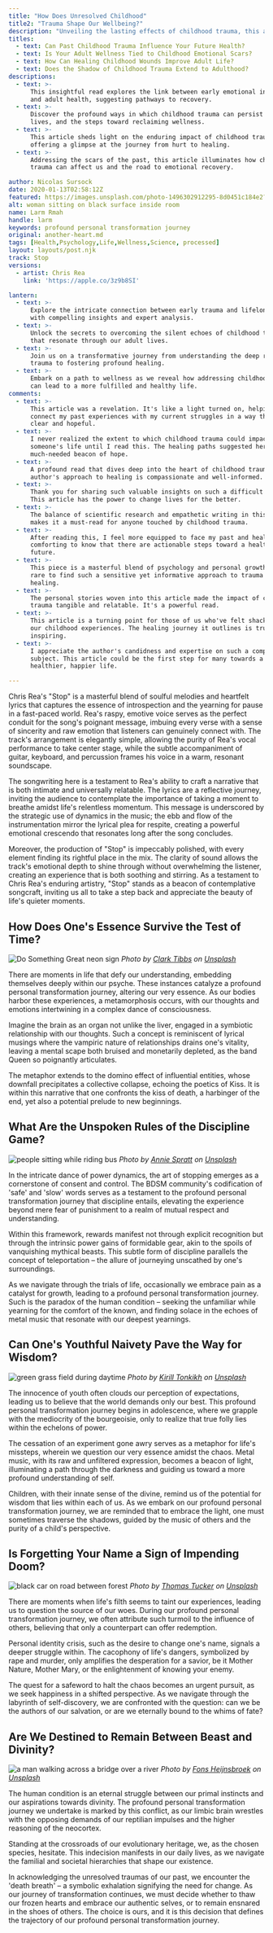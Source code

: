 ```yaml
---
title: "How Does Unresolved Childhood"
title2: "Trauma Shape Our Wellbeing?"
description: "Unveiling the lasting effects of childhood trauma, this article delves into how past pain can sculpt our present health and emotional landscape, hinting at transformative healing paths."
titles:
  - text: Can Past Childhood Trauma Influence Your Future Health?
  - text: Is Your Adult Wellness Tied to Childhood Emotional Scars?
  - text: How Can Healing Childhood Wounds Improve Adult Life?
  - text: Does the Shadow of Childhood Trauma Extend to Adulthood?
descriptions:
  - text: >-
      This insightful read explores the link between early emotional injuries
      and adult health, suggesting pathways to recovery.
  - text: >-
      Discover the profound ways in which childhood trauma can persist in our
      lives, and the steps toward reclaiming wellness.
  - text: >-
      This article sheds light on the enduring impact of childhood trauma,
      offering a glimpse at the journey from hurt to healing.
  - text: >-
      Addressing the scars of the past, this article illuminates how childhood
      trauma can affect us and the road to emotional recovery.

author: Nicolas Sursock
date: 2020-01-13T02:58:12Z
featured: https://images.unsplash.com/photo-1496302912295-8d0451c184e2?ixid=M3wzODQ3NjN8MHwxfHJhbmRvbXx8fHx8fHx8fDE3MDI4NDA5MTh8&ixlib=rb-4.0.3&auto=format&fit=crop&q=80
alt: woman sitting on black surface inside room
name: Larm Rmah
handle: larm
keywords: profound personal transformation journey
original: another-heart.md
tags: [Health,Psychology,Life,Wellness,Science, processed]
layout: layouts/post.njk
track: Stop
versions:
  - artist: Chris Rea
    link: 'https://apple.co/3z9b8SI'

lantern:
  - text: >-
      Explore the intricate connection between early trauma and lifelong health
      with compelling insights and expert analysis.
  - text: >-
      Unlock the secrets to overcoming the silent echoes of childhood trauma
      that resonate through our adult lives.
  - text: >-
      Join us on a transformative journey from understanding the deep roots of
      trauma to fostering profound healing.
  - text: >-
      Embark on a path to wellness as we reveal how addressing childhood trauma
      can lead to a more fulfilled and healthy life.
comments:
  - text: >-
      This article was a revelation. It's like a light turned on, helping me
      connect my past experiences with my current struggles in a way that's both
      clear and hopeful.
  - text: >-
      I never realized the extent to which childhood trauma could impact
      someone's life until I read this. The healing paths suggested here offer a
      much-needed beacon of hope.
  - text: >-
      A profound read that dives deep into the heart of childhood trauma. The
      author's approach to healing is compassionate and well-informed.
  - text: >-
      Thank you for sharing such valuable insights on such a difficult topic.
      This article has the power to change lives for the better.
  - text: >-
      The balance of scientific research and empathetic writing in this article
      makes it a must-read for anyone touched by childhood trauma.
  - text: >-
      After reading this, I feel more equipped to face my past and heal. It's
      comforting to know that there are actionable steps toward a healthier
      future.
  - text: >-
      This piece is a masterful blend of psychology and personal growth. It's
      rare to find such a sensitive yet informative approach to trauma and
      healing.
  - text: >-
      The personal stories woven into this article made the impact of childhood
      trauma tangible and relatable. It's a powerful read.
  - text: >-
      This article is a turning point for those of us who've felt shackled by
      our childhood experiences. The healing journey it outlines is truly
      inspiring.
  - text: >-
      I appreciate the author's candidness and expertise on such a complex
      subject. This article could be the first step for many towards a
      healthier, happier life.

---
```

Chris Rea's "Stop" is a masterful blend of soulful melodies and heartfelt lyrics that captures the essence of introspection and the yearning for pause in a fast-paced world. Rea's raspy, emotive voice serves as the perfect conduit for the song's poignant message, imbuing every verse with a sense of sincerity and raw emotion that listeners can genuinely connect with. The track's arrangement is elegantly simple, allowing the purity of Rea's vocal performance to take center stage, while the subtle accompaniment of guitar, keyboard, and percussion frames his voice in a warm, resonant soundscape.

The songwriting here is a testament to Rea's ability to craft a narrative that is both intimate and universally relatable. The lyrics are a reflective journey, inviting the audience to contemplate the importance of taking a moment to breathe amidst life's relentless momentum. This message is underscored by the strategic use of dynamics in the music; the ebb and flow of the instrumentation mirror the lyrical plea for respite, creating a powerful emotional crescendo that resonates long after the song concludes.

Moreover, the production of "Stop" is impeccably polished, with every element finding its rightful place in the mix. The clarity of sound allows the track's emotional depth to shine through without overwhelming the listener, creating an experience that is both soothing and stirring. As a testament to Chris Rea's enduring artistry, "Stop" stands as a beacon of contemplative songcraft, inviting us all to take a step back and appreciate the beauty of life's quieter moments.

## How Does One's Essence Survive the Test of Time?

![Do Something Great neon sign](https://images.unsplash.com/photo-1504805572947-34fad45aed93?ixid=M3wzODQ3NjN8MHwxfHJhbmRvbXx8fHx8fHx8fDE3MDI4NDA5MTh8&ixlib=rb-4.0.3&auto=format&fit=crop&q=80)
*Photo by [Clark Tibbs](https://unsplash.com/@clarktibbs?utm_source=crackingdacode&utm_medium=referral) on [Unsplash](https://unsplash.com/?utm_source=crackingdacode&utm_medium=referral)*
<!-- 
prompt: A photorealistic image of an individual experiencing a profound personal transformation, with elements representing change and growth.
keyword: profound personal transformation journey, metamorphosis of thoughts and emotions
-->

There are moments in life that defy our understanding, embedding themselves deeply within our psyche. These instances catalyze a profound personal transformation journey, altering our very essence. As our bodies harbor these experiences, a metamorphosis occurs, with our thoughts and emotions intertwining in a complex dance of consciousness.

Imagine the brain as an organ not unlike the liver, engaged in a symbiotic relationship with our thoughts. Such a concept is reminiscent of lyrical musings where the vampiric nature of relationships drains one's vitality, leaving a mental scape both bruised and monetarily depleted, as the band Queen so poignantly articulates.

The metaphor extends to the domino effect of influential entities, whose downfall precipitates a collective collapse, echoing the poetics of Kiss. It is within this narrative that one confronts the kiss of death, a harbinger of the end, yet also a potential prelude to new beginnings.

## What Are the Unspoken Rules of the Discipline Game?

![people sitting while riding bus](https://images.unsplash.com/photo-1555704318-0cff1b92c833?ixid=M3wzODQ3NjN8MHwxfHJhbmRvbXx8fHx8fHx8fDE3MDI4NDA5MTd8&ixlib=rb-4.0.3&auto=format&fit=crop&q=80)
*Photo by [Annie Spratt](https://unsplash.com/@anniespratt?utm_source=crackingdacode&utm_medium=referral) on [Unsplash](https://unsplash.com/?utm_source=crackingdacode&utm_medium=referral)*
<!-- 
prompt: A photorealistic image of a symbolic safe word and slow word within a controlled and consensual discipline scenario.
keyword: profound personal transformation journey, BDSM community consent and control
-->

In the intricate dance of power dynamics, the art of stopping emerges as a cornerstone of consent and control. The BDSM community's codification of 'safe' and 'slow' words serves as a testament to the profound personal transformation journey that discipline entails, elevating the experience beyond mere fear of punishment to a realm of mutual respect and understanding.

Within this framework, rewards manifest not through explicit recognition but through the intrinsic power gains of formidable gear, akin to the spoils of vanquishing mythical beasts. This subtle form of discipline parallels the concept of teleportation – the allure of journeying unscathed by one's surroundings.

As we navigate through the trials of life, occasionally we embrace pain as a catalyst for growth, leading to a profound personal transformation journey. Such is the paradox of the human condition – seeking the unfamiliar while yearning for the comfort of the known, and finding solace in the echoes of metal music that resonate with our deepest yearnings.

## Can One's Youthful Naivety Pave the Way for Wisdom?

![green grass field during daytime](https://images.unsplash.com/photo-1625495905058-e0338ee2729c?ixid=M3wzODQ3NjN8MHwxfHJhbmRvbXx8fHx8fHx8fDE3MDI4NDA5MTh8&ixlib=rb-4.0.3&auto=format&fit=crop&q=80)
*Photo by [Kirill Tonkikh](https://unsplash.com/@photophotostock?utm_source=crackingdacode&utm_medium=referral) on [Unsplash](https://unsplash.com/?utm_source=crackingdacode&utm_medium=referral)*
<!-- 
prompt: A photorealistic image of a child amidst shadows, symbolizing the transition from youthful naivety to wisdom.
keyword: profound personal transformation journey, innocence of youth
-->

The innocence of youth often clouds our perception of expectations, leading us to believe that the world demands only our best. This profound personal transformation journey begins in adolescence, where we grapple with the mediocrity of the bourgeoisie, only to realize that true folly lies within the echelons of power.

The cessation of an experiment gone awry serves as a metaphor for life's missteps, wherein we question our very essence amidst the chaos. Metal music, with its raw and unfiltered expression, becomes a beacon of light, illuminating a path through the darkness and guiding us toward a more profound understanding of self.

Children, with their innate sense of the divine, remind us of the potential for wisdom that lies within each of us. As we embark on our profound personal transformation journey, we are reminded that to embrace the light, one must sometimes traverse the shadows, guided by the music of others and the purity of a child's perspective.

## Is Forgetting Your Name a Sign of Impending Doom?

![black car on road between forest](https://images.unsplash.com/photo-1525016759101-c9684b9c8165?ixid=M3wzODQ3NjN8MHwxfHJhbmRvbXx8fHx8fHx8fDE3MDI4NDA5MTh8&ixlib=rb-4.0.3&auto=format&fit=crop&q=80)
*Photo by [Thomas Tucker](https://unsplash.com/@tents_and_tread?utm_source=crackingdacode&utm_medium=referral) on [Unsplash](https://unsplash.com/?utm_source=crackingdacode&utm_medium=referral)*
<!-- 
prompt: A photorealistic image of an individual in a moment of introspection, reflecting on their identity amidst life's turmoil.
keyword: profound personal transformation journey, personal identity crisis
-->

There are moments when life's filth seems to taint our experiences, leading us to question the source of our woes. During our profound personal transformation journey, we often attribute such turmoil to the influence of others, believing that only a counterpart can offer redemption.

Personal identity crisis, such as the desire to change one's name, signals a deeper struggle within. The cacophony of life's dangers, symbolized by rape and murder, only amplifies the desperation for a savior, be it Mother Nature, Mother Mary, or the enlightenment of knowing your enemy.

The quest for a safeword to halt the chaos becomes an urgent pursuit, as we seek happiness in a shifted perspective. As we navigate through the labyrinth of self-discovery, we are confronted with the question: can we be the authors of our salvation, or are we eternally bound to the whims of fate?

## Are We Destined to Remain Between Beast and Divinity?

![a man walking across a bridge over a river](https://images.unsplash.com/photo-1675704242455-3710fc99fa59?ixid=M3wzODQ3NjN8MHwxfHJhbmRvbXx8fHx8fHx8fDE3MDI4NDA5MTd8&ixlib=rb-4.0.3&auto=format&fit=crop&q=80)
*Photo by [Fons Heijnsbroek](https://unsplash.com/@fonsheijnsbroek_amsterdam_photos?utm_source=crackingdacode&utm_medium=referral) on [Unsplash](https://unsplash.com/?utm_source=crackingdacode&utm_medium=referral)*
<!-- 
prompt: A photorealistic image of a person at a crossroads, symbolizing the human struggle between primal instincts and higher aspirations.
keyword: profound personal transformation journey, human condition struggle
-->

The human condition is an eternal struggle between our primal instincts and our aspirations towards divinity. The profound personal transformation journey we undertake is marked by this conflict, as our limbic brain wrestles with the opposing demands of our reptilian impulses and the higher reasoning of the neocortex.

Standing at the crossroads of our evolutionary heritage, we, as the chosen species, hesitate. This indecision manifests in our daily lives, as we navigate the familial and societal hierarchies that shape our existence.

In acknowledging the unresolved traumas of our past, we encounter the 'death breath' – a symbolic exhalation signifying the need for change. As our journey of transformation continues, we must decide whether to thaw our frozen hearts and embrace our authentic selves, or to remain ensnared in the shoes of others. The choice is ours, and it is this decision that defines the trajectory of our profound personal transformation journey.